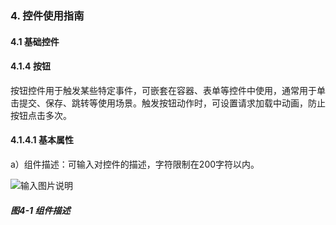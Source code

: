 ### 4. 控件使用指南

#### 4.1 基础控件

#### 4.1.4 按钮

按钮控件用于触发某些特定事件，可嵌套在容器、表单等控件中使用，通常用于单击提交、保存、跳转等使用场景。触发按钮动作时，可设置请求加载中动画，防止按钮点击多次。

#### 4.1.4.1 基本属性

a）组件描述：可输入对控件的描述，字符限制在200字符以内。

![输入图片说明](../../../../images/%20SoFlu%EF%BC%88%E5%89%8D%E7%AB%AF%EF%BC%89%E5%85%A8%E8%87%AA%E5%8A%A8%E5%BC%80%E5%8F%91%E5%B9%B3%E5%8F%B0%E6%95%99%E7%A8%8B/1.%20%E6%9C%80%E6%96%B0%E7%89%88%E6%9C%AC%20-%20%E6%9B%B4%E6%96%B0%E6%97%A5%E6%9C%9F%20-%202023.01.10/4.%20%E6%8E%A7%E4%BB%B6%E4%BD%BF%E7%94%A8%E6%8C%87%E5%8D%97/1.%20%E5%9F%BA%E7%A1%80%E6%8E%A7%E4%BB%B6/4-1.png)

##### 图4-1 组件描述
